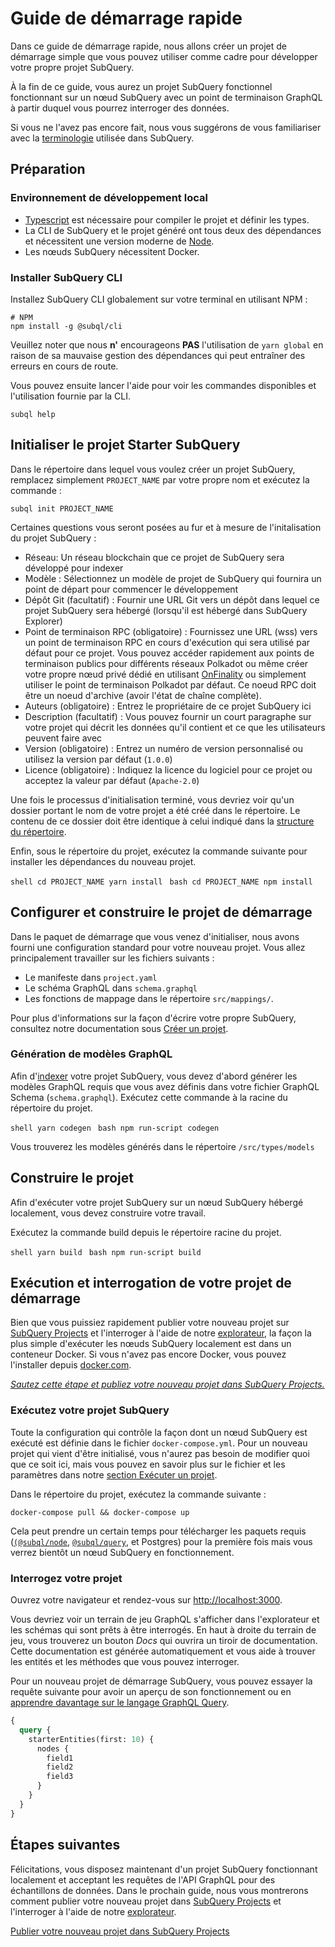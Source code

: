 # Guide de démarrage rapide

Dans ce guide de démarrage rapide, nous allons créer un projet de démarrage simple que vous pouvez utiliser comme cadre pour développer votre propre projet SubQuery.

À la fin de ce guide, vous aurez un projet SubQuery fonctionnel fonctionnant sur un nœud SubQuery avec un point de terminaison GraphQL à partir duquel vous pourrez interroger des données.

Si vous ne l'avez pas encore fait, nous vous suggérons de vous familiariser avec la [terminologie](../#terminology) utilisée dans SubQuery.

## Préparation

### Environnement de développement local

- [Typescript](https://www.typescriptlang.org/) est nécessaire pour compiler le projet et définir les types.
- La CLI de SubQuery et le projet généré ont tous deux des dépendances et nécessitent une version moderne de [Node](https://nodejs.org/en/).
- Les nœuds SubQuery nécessitent Docker.

### Installer SubQuery CLI

Installez SubQuery CLI globalement sur votre terminal en utilisant NPM :

```shell
# NPM
npm install -g @subql/cli
```

Veuillez noter que nous **n'** encourageons **PAS** l'utilisation de `yarn global` en raison de sa mauvaise gestion des dépendances qui peut entraîner des erreurs en cours de route.

Vous pouvez ensuite lancer l'aide pour voir les commandes disponibles et l'utilisation fournie par la CLI.

```shell
subql help
```

## Initialiser le projet Starter SubQuery

Dans le répertoire dans lequel vous voulez créer un projet SubQuery, remplacez simplement `PROJECT_NAME` par votre propre nom et exécutez la commande :

```shell
subql init PROJECT_NAME
```

Certaines questions vous seront posées au fur et à mesure de l'initalisation du projet SubQuery :

- Réseau: Un réseau blockchain que ce projet de SubQuery sera développé pour indexer
- Modèle : Sélectionnez un modèle de projet de SubQuery qui fournira un point de départ pour commencer le développement
- Dépôt Git (facultatif) : Fournir une URL Git vers un dépôt dans lequel ce projet SubQuery sera hébergé (lorsqu'il est hébergé dans SubQuery Explorer)
- Point de terminaison RPC (obligatoire) : Fournissez une URL (wss) vers un point de terminaison RPC en cours d'exécution qui sera utilisé par défaut pour ce projet. Vous pouvez accéder rapidement aux points de terminaison publics pour différents réseaux Polkadot ou même créer votre propre nœud privé dédié en utilisant [OnFinality](https://app.onfinality.io) ou simplement utiliser le point de terminaison Polkadot par défaut. Ce noeud RPC doit être un noeud d'archive (avoir l'état de chaîne complète).
- Auteurs (obligatoire) : Entrez le propriétaire de ce projet SubQuery ici
- Description (facultatif) : Vous pouvez fournir un court paragraphe sur votre projet qui décrit les données qu'il contient et ce que les utilisateurs peuvent faire avec
- Version (obligatoire) : Entrez un numéro de version personnalisé ou utilisez la version par défaut (`1.0.0`)
- Licence (obligatoire) : Indiquez la licence du logiciel pour ce projet ou acceptez la valeur par défaut (`Apache-2.0`)

Une fois le processus d'initialisation terminé, vous devriez voir qu'un dossier portant le nom de votre projet a été créé dans le répertoire. Le contenu de ce dossier doit être identique à celui indiqué dans la [structure du répertoire](../create/introduction.md#directory-structure).

Enfin, sous le répertoire du projet, exécutez la commande suivante pour installer les dépendances du nouveau projet.

<CodeGroup> <CodeGroupItem title="YARN" active> `shell cd PROJECT_NAME yarn install ` </CodeGroupItem>
<CodeGroupItem title="NPM"> `bash cd PROJECT_NAME npm install ` </CodeGroupItem> </CodeGroup>

## Configurer et construire le projet de démarrage

Dans le paquet de démarrage que vous venez d'initialiser, nous avons fourni une configuration standard pour votre nouveau projet. Vous allez principalement travailler sur les fichiers suivants :

- Le manifeste dans `project.yaml`
- Le schéma GraphQL dans `schema.graphql`
- Les fonctions de mappage dans le répertoire `src/mappings/`.

Pour plus d'informations sur la façon d'écrire votre propre SubQuery, consultez notre documentation sous [Créer un projet](../create/introduction.md).

### Génération de modèles GraphQL

Afin d'[indexer](../run_publish/run.md) votre projet SubQuery, vous devez d'abord générer les modèles GraphQL requis que vous avez définis dans votre fichier GraphQL Schema (`schema.graphql`). Exécutez cette commande à la racine du répertoire du projet.

<CodeGroup> <CodeGroupItem title="YARN" active> `shell yarn codegen ` </CodeGroupItem>
<CodeGroupItem title="NPM"> `bash npm run-script codegen ` </CodeGroupItem> </CodeGroup>

Vous trouverez les modèles générés dans le répertoire `/src/types/models`

## Construire le projet

Afin d'exécuter votre projet SubQuery sur un nœud SubQuery hébergé localement, vous devez construire votre travail.

Exécutez la commande build depuis le répertoire racine du projet.

<CodeGroup> <CodeGroupItem title="YARN" active> `shell yarn build ` </CodeGroupItem>
<CodeGroupItem title="NPM"> `bash npm run-script build ` </CodeGroupItem> </CodeGroup>

## Exécution et interrogation de votre projet de démarrage

Bien que vous puissiez rapidement publier votre nouveau projet sur [SubQuery Projects](https://project.subquery.network) et l'interroger à l'aide de notre [explorateur](https://explorer.subquery.network), la façon la plus simple d'exécuter les nœuds SubQuery localement est dans un conteneur Docker. Si vous n'avez pas encore Docker, vous pouvez l'installer depuis [docker.com](https://docs.docker.com/get-docker/).

[_Sautez cette étape et publiez votre nouveau projet dans SubQuery Projects._](../run_publish/publish.md)

### Exécutez votre projet SubQuery

Toute la configuration qui contrôle la façon dont un nœud SubQuery est exécuté est définie dans le fichier `docker-compose.yml`. Pour un nouveau projet qui vient d'être initialisé, vous n'aurez pas besoin de modifier quoi que ce soit ici, mais vous pouvez en savoir plus sur le fichier et les paramètres dans notre [section Exécuter un projet](../run_publish/run.md).

Dans le répertoire du projet, exécutez la commande suivante :

```shell
docker-compose pull && docker-compose up
```

Cela peut prendre un certain temps pour télécharger les paquets requis ([`(@subql/node`](https://www.npmjs.com/package/@subql/node), [`@subql/query`](https://www.npmjs.com/package/@subql/query), et Postgres) pour la première fois mais vous verrez bientôt un nœud SubQuery en fonctionnement.

### Interrogez votre projet

Ouvrez votre navigateur et rendez-vous sur [http://localhost:3000](http://localhost:3000).

Vous devriez voir un terrain de jeu GraphQL s'afficher dans l'explorateur et les schémas qui sont prêts à être interrogés. En haut à droite du terrain de jeu, vous trouverez un bouton _Docs_ qui ouvrira un tiroir de documentation. Cette documentation est générée automatiquement et vous aide à trouver les entités et les méthodes que vous pouvez interroger.

Pour un nouveau projet de démarrage SubQuery, vous pouvez essayer la requête suivante pour avoir un aperçu de son fonctionnement ou en [apprendre davantage sur le langage GraphQL Query](../run_publish/graphql.md).

```graphql
{
  query {
    starterEntities(first: 10) {
      nodes {
        field1
        field2
        field3
      }
    }
  }
}
```

## Étapes suivantes

Félicitations, vous disposez maintenant d'un projet SubQuery fonctionnant localement et acceptant les requêtes de l'API GraphQL pour des échantillons de données. Dans le prochain guide, nous vous montrerons comment publier votre nouveau projet dans [SubQuery Projects](https://project.subquery.network) et l'interroger à l'aide de notre [explorateur](https://explorer.subquery.network).

[Publier votre nouveau projet dans SubQuery Projects](../run_publish/publish.md)

